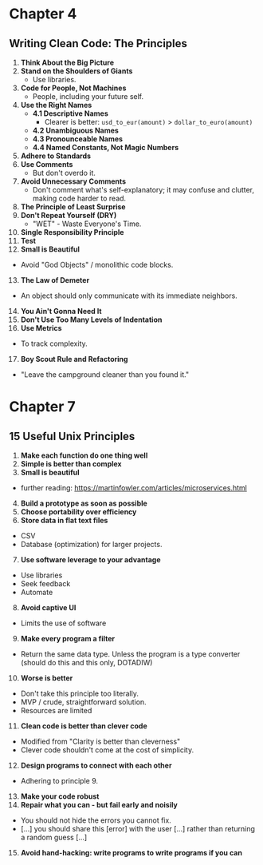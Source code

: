 # Chapter 4

## Writing Clean Code: The Principles

1. **Think About the Big Picture**
2. **Stand on the Shoulders of Giants**
   - Use libraries.
3. **Code for People, Not Machines**
   - People, including your future self.
4. **Use the Right Names**
   - **4.1 Descriptive Names**
     - Clearer is better: `usd_to_eur(amount)` > `dollar_to_euro(amount)`
   - **4.2 Unambiguous Names**
   - **4.3 Pronounceable Names**
   - **4.4 Named Constants, Not Magic Numbers**
5. **Adhere to Standards**
6. **Use Comments**
   - But don't overdo it.
7. **Avoid Unnecessary Comments**
   - Don't comment what's self-explanatory; it may confuse and clutter, making code harder to read.
8. **The Principle of Least Surprise**
9. **Don't Repeat Yourself (DRY)**
   - "WET" - Waste Everyone's Time.
10. **Single Responsibility Principle**
11. **Test**
12. **Small is Beautiful**
   - Avoid "God Objects" / monolithic code blocks.
13. **The Law of Demeter**
   - An object should only communicate with its immediate neighbors.
14. **You Ain't Gonna Need It**
15. **Don't Use Too Many Levels of Indentation**
16. **Use Metrics**
   - To track complexity.
17. **Boy Scout Rule and Refactoring**
   - "Leave the campground cleaner than you found it."

# Chapter 7

## 15 Useful Unix Principles


1. **Make each function do one thing well**
2. **Simple is better than complex**
3. **Small is beautiful**
  - further reading: https://martinfowler.com/articles/microservices.html
4. **Build a prototype as soon as possible**
5. **Choose portability over efficiency**
6. **Store data in flat text files**
  - CSV
  - Database (optimization) for larger projects.
7. **Use software leverage to your advantage**
  - Use libraries
  - Seek feedback
  - Automate
8. **Avoid captive UI**
  - Limits the use of software
9. **Make every program a filter**
  - Return the same data type. Unless the program is a type converter (should do this and this only, DOTADIW)
10. **Worse is better**
  - Don't take this principle too literally.
  - MVP / crude, straightforward solution.
  - Resources are limited
11. **Clean code is better than clever code**
  - Modified from "Clarity is better than cleverness"
  - Clever code shouldn't come at the cost of simplicity.
12. **Design programs to connect with each other**
  - Adhering to principle 9.
13. **Make your code robust**
14. **Repair what you can - but fail early and noisily**
  - You should not hide the errors you cannot fix.
  - [...] you should share this [error] with the user [...] rather than returning a random guess [...] 
15. **Avoid hand-hacking: write programs to write programs if you can**
    
